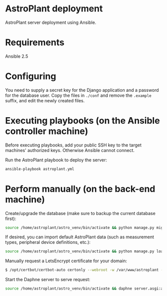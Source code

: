 # AstroPlant deployment
AstroPlant server deployment using Ansible.

# Requirements
Ansible 2.5

# Configuring
You need to supply a secret key for the Django application and a password for the database user. Copy the files in `./conf` and remove the `.example` suffix, and edit the newly created files.

# Executing playbooks (on the Ansible controller machine)
Before executing playbooks, add your public SSH key to the target machines' authorized keys. Otherwise Ansible cannot connect.

Run the AstroPlant playbook to deploy the server:

```bash
ansible-playbook astroplant.yml
```

# Perform manually (on the back-end machine) 

Create/upgrade the database (make sure to backup the current database first):

```bash
source /home/astroplant/astro_venv/bin/activate && python manage.py migrate
```

If desired, you can import default AstroPlant data (such as measurement types, peripheral device definitions, etc.):

```bash
source /home/astroplant/astro_venv/bin/activate && python manage.py loaddata astroplant
```

Manually request a LetsEncrypt certificate for your domain:
```bash
$ /opt/certbot/certbot-auto certonly --webroot -w /var/www/astroplant -d example.com
```

Start the Daphne server to serve request:
```bash
source /home/astroplant/astro_venv/bin/activate && daphne server.asgi:application
```
